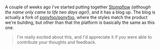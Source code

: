 A couple of weeks ago I've started putting together [Stompflow][1] _(although the name only came to life two days ago!)_, and it has a blog up. The blog is actually a fork of [ponyfoo/ponyfoo][2], where the styles match the product we're building, but other than that the platform is basically the same as this one.

> I'm really excited about this, and I'd appreciate it if you were able to contribute your thoughts and feedback.

[1]: http://stompflow.com
[2]: https://github.com/ponyfoo/ponyfoo

